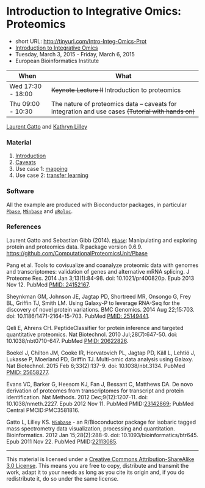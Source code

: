 # Introduction to Integrative Omics: Proteomics

- short URL: http://tinyurl.com/Intro-Integ-Omics-Prot
- [Introduction to Integrative Omics](http://www.ebi.ac.uk/training/events/2015/introduction-integrative-omics)
- Tuesday, March 3, 2015 - Friday, March 6, 2015
- European Bioinformatics Institute

| When              | What                                               |
|-------------------|----------------------------------------------------|
| Wed 17:30 - 18:00 |  ~~Keynote Lecture II~~ Introduction to proteomics |
| Thu 09:00 - 10:30 | The nature of proteomics data – caveats for integration and use cases ~~(Tutorial with hands on)~~ |

[Laurent Gatto](http://cpu.sysbiol.cam.ac.uk/) and [Kathryn Lilley](http://proteomics.bio.cam.ac.uk/)

### Material

1. [Introduction](./proteomics.md)
2. [Caveats](./caveats.md)
3. Use case 1: [mapping](./mapping.md)
4. Use case 2: [transfer learning](./transfer-learning.md)

### Software

All the example are produced with Bioconductor packages, in particular
[`Pbase`](http://bioconductor.org/packages/devel/bioc/html/Pbase.html),
[`MSnbase`](http://bioconductor.org/packages/devel/bioc/html/MSnbase.html)
and
[`pRoloc`](http://bioconductor.org/packages/devel/bioc/html/pRoloc.html).

### References

Laurent Gatto and Sebastian Gibb
(2014). [`Pbase`](http://bioconductor.org/packages/devel/bioc/html/Pbase.html):
Manipulating and exploring protein and proteomics data. R package
version 0.6.9. https://github.com/ComputationalProteomicsUnit/Pbase

Pang et al. Tools to covisualize and coanalyze proteomic data with
genomes and transcriptomes: validation of genes and alternative mRNA
splicing. J Proteome Res. 2014 Jan 3;13(1):84-98. doi:
10.1021/pr400820p. Epub 2013 Nov 12. PubMed
[PMID: 24152167](http://www.ncbi.nlm.nih.gov/pubmed/24152167).

Sheynkman GM, Johnson JE, Jagtap PD, Shortreed MR, Onsongo G, Frey BL,
Griffin TJ, Smith LM. Using Galaxy-P to leverage RNA-Seq for the
discovery of novel protein variations. BMC Genomics. 2014 Aug
22;15:703. doi: 10.1186/1471-2164-15-703. PubMed
[PMID: 25149441](http://www.ncbi.nlm.nih.gov/pubmed/25149441).

Qeli E, Ahrens CH. PeptideClassifier for protein inference and
targeted quantitative proteomics. Nat Biotechnol. 2010
Jul;28(7):647-50. doi: 10.1038/nbt0710-647. PubMed
[PMID: 20622826](http://www.ncbi.nlm.nih.gov/pubmed/20622826).

Boekel J, Chilton JM, Cooke IR, Horvatovich PL, Jagtap PD, Käll L,
Lehtiö J, Lukasse P, Moerland PD, Griffin TJ. Multi-omic data analysis
using Galaxy. Nat Biotechnol. 2015 Feb 6;33(2):137-9. doi:
10.1038/nbt.3134. PubMed
[PMID: 25658277](http://www.ncbi.nlm.nih.gov/pubmed/25658277).

Evans VC, Barker G, Heesom KJ, Fan J, Bessant C, Matthews DA. De novo
derivation of proteomes from transcriptomes for transcript and protein
identification. Nat Methods. 2012 Dec;9(12):1207-11. doi:
10.1038/nmeth.2227.  Epub 2012 Nov 11. PubMed
PMID:[23142869](http://www.ncbi.nlm.nih.gov/pubmed/23142869); PubMed
Central PMCID:PMC3581816.

Gatto L, Lilley KS. [`MSnbase`](http://bioconductor.org/packages/devel/bioc/html/MSnbase.html) -
an R/Bioconductor package for isobaric tagged mass spectrometry data
visualization, processing and quantitation. Bioinformatics.  2012 Jan
15;28(2):288-9. doi: 10.1093/bioinformatics/btr645. Epub 2011 Nov 22.
PubMed PMID:[22113085](http://www.ncbi.nlm.nih.gov/pubmed/22113085).



---

This material is licensed under a
[Creative Commons Attribution-ShareAlike 3.0 License](http://creativecommons.org/licenses/by-sa/3.0/).
This means you are free to copy, distribute and transmit the work,
adapt it to your needs as long as you cite its origin and, if you do
redistribute it, do so under the same license.

